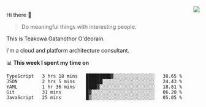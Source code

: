 <img align="right" src="https://github-readme-stats.vercel.app/api?username=Teakowa&show_icons=true&icon_color=2f80ed&text_color=718096&bg_color=ffffff&hide_title=true" />

Hi there 👋

> Do meaningful things with interesting people.

This is Teakowa Gatanothor O'deorain.

I'm a cloud and platform architecture consultant.

📊 **This week I spent my time on**
<!--START_SECTION:waka-->
```text
TypeScript   3 hrs 18 mins   █████████▓░░░░░░░░░░░░░░░   38.65 % 
JSON         2 hrs 5 mins    ██████░░░░░░░░░░░░░░░░░░░   24.43 % 
YAML         1 hr 36 mins    ████▓░░░░░░░░░░░░░░░░░░░░   18.81 % 
Git          31 mins         █▓░░░░░░░░░░░░░░░░░░░░░░░   06.20 % 
JavaScript   25 mins         █▒░░░░░░░░░░░░░░░░░░░░░░░   05.05 % 
```
<!--END_SECTION:waka-->
